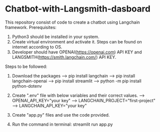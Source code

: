 # Chatbot-with-Langsmith-dasboard
This repository consist of code to create a chatbot using Langchain framework.
Prerequisites:
1. Python3 should be installed in your system.
2. Create virtual environment and activate it. Steps can be found on internet according to OS.
3. Developer should have OPENAI(https://openai.com) API KEY and LANGSMITH(https://smith.langchain.com/) API KEY.


Steps to be followed:
1. Download the packages
--> pip install langchain
--> pip install langchain-openai
--> pip install streamlit
--> python -m pip install python-dotenv

2. Create ".env" file with below variables and their correct values.
--> OPENAI_API_KEY="your key"
--> LANGCHAIN_PROJECT="first-project"
--> LANGCHAIN_API_KEY="your key"

3. Create "app.py" files and use the code provided.
4. Run the command in terminal: streamlit run app.py




